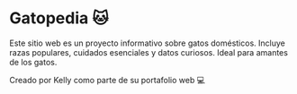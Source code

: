 # Gatopedia 🐱

Este sitio web es un proyecto informativo sobre gatos domésticos. Incluye razas populares, cuidados esenciales y datos curiosos. Ideal para amantes de los gatos.

Creado por Kelly como parte de su portafolio web 💻
